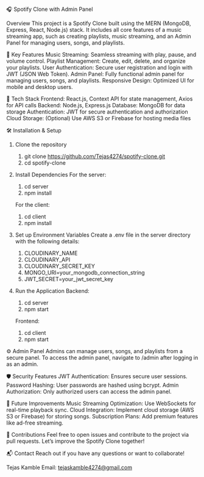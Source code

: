 🎧 Spotify Clone with Admin Panel

Overview
This project is a Spotify Clone built using the MERN (MongoDB, Express, React, Node.js) stack. It includes all core features of a music streaming app, such as creating playlists, music streaming, and an Admin Panel for managing users, songs, and playlists.

🚀 Key Features
Music Streaming: Seamless streaming with play, pause, and volume control.
Playlist Management: Create, edit, delete, and organize your playlists.
User Authentication: Secure user registration and login with JWT (JSON Web Token).
Admin Panel: Fully functional admin panel for managing users, songs, and playlists.
Responsive Design: Optimized UI for mobile and desktop users.

🌟 Tech Stack
Frontend: React.js, Context API for state management, Axios for API calls
Backend: Node.js, Express.js
Database: MongoDB for data storage
Authentication: JWT for secure authentication and authorization
Cloud Storage: (Optional) Use AWS S3 or Firebase for hosting media files

🛠️ Installation & Setup

1. Clone the repository
    1. git clone https://github.com/Tejas4274/spotify-clone.git
    2. cd spotify-clone

2. Install Dependencies
    For the server:
    1. cd server
    2. npm install

    For the client:
    1. cd client
    1. npm install

3. Set up Environment Variables
Create a .env file in the server directory with the following details:
    1. CLOUDINARY_NAME 
    2. CLOUDINARY_API
    3. CLOUDINARY_SECRET_KEY
    4. MONGO_URI=your_mongodb_connection_string
    5. JWT_SECRET=your_jwt_secret_key

4. Run the Application
    Backend:
    1. cd server
    2. npm start

    Frontend:
    1. cd client
    2. npm start


⚙️ Admin Panel
Admins can manage users, songs, and playlists from a secure panel.
To access the admin panel, navigate to /admin after logging in as an admin.

🛡️ Security Features
JWT Authentication: Ensures secure user sessions.
Password Hashing: User passwords are hashed using bcrypt.
Admin Authorization: Only authorized users can access the admin panel.

🚀 Future Improvements
Music Streaming Optimization: Use WebSockets for real-time playback sync.
Cloud Integration: Implement cloud storage (AWS S3 or Firebase) for storing songs.
Subscription Plans: Add premium features like ad-free streaming.

🤝 Contributions
Feel free to open issues and contribute to the project via pull requests. Let’s improve the Spotify Clone together!

📬 Contact
Reach out if you have any questions or want to collaborate!

Tejas Kamble
Email: tejaskamble4274@gmail.com